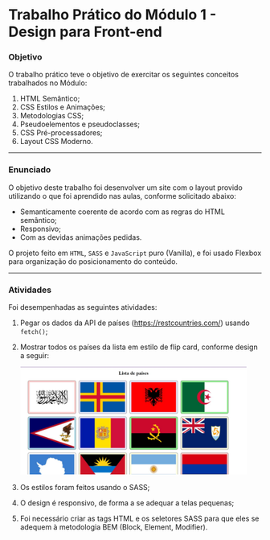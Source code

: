 # Trabalho Prático do Módulo 1 - Design para Front-end

### Objetivo

O trabalho prático teve o objetivo de exercitar os seguintes conceitos trabalhados no Módulo:

1. HTML Semântico;
2. CSS Estilos e Animações;
3. Metodologias CSS;
4. Pseudoelementos e pseudoclasses;
5. CSS Pré-processadores;
6. Layout CSS Moderno.

---

### Enunciado

O objetivo deste trabalho foi desenvolver um site com o layout provido utilizando o que foi aprendido nas aulas, conforme solicitado abaixo:

- Semanticamente coerente de acordo com as regras do HTML semântico;
- Responsivo;
- Com as devidas animações pedidas.

O projeto feito em `HTML`, `SASS` e `JavaScript` puro (Vanilla), e foi usado Flexbox para organização do posicionamento do conteúdo.

---

### Atividades

Foi desempenhadas as seguintes atividades: 

1. Pegar os dados da API de países (https://restcountries.com/) usando `fetch()`;

2. Mostrar todos os países da lista em estilo de flip card, conforme design a seguir:

   <img src="images/img-01.jpg" style="width:450px"> 

3. Os estilos foram feitos usando o SASS;

4. O design é responsivo, de forma a se adequar a telas pequenas;

5. Foi necessário criar as tags HTML e os seletores SASS para que eles se adequem à metodologia BEM
   (Block, Element, Modifier).
